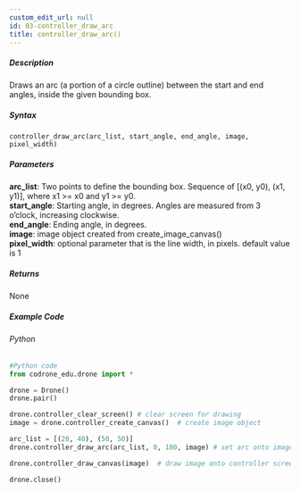```yaml
---
custom_edit_url: null
id: 03-controller_draw_arc
title: controller_draw_arc()
---
```


##### Description

Draws an arc (a portion of a circle outline) between the start and end angles, inside the given bounding box.

##### Syntax
```controller_draw_arc(arc_list, start_angle, end_angle, image, pixel_width)``` <br />

##### Parameters

**arc_list**: Two points to define the bounding box. Sequence of [(x0, y0), (x1, y1)], where x1 >= x0 and y1 >= y0. <br /> 
**start_angle**: Starting angle, in degrees. Angles are measured from 3 o’clock, increasing clockwise. <br />
**end_angle**: Ending angle, in degrees. <br /> 
**image**: image object created from create_image_canvas() <br />
**pixel_width**: optional parameter that is the line width, in pixels. default value is 1 <br />

##### Returns

None

##### Example Code
###### Python
```python
#Python code
from codrone_edu.drone import *

drone = Drone()
drone.pair()

drone.controller_clear_screen() # clear screen for drawing
image = drone.controller_create_canvas()  # create image object

arc_list = [(20, 40), (50, 50)]
drone.controller_draw_arc(arc_list, 0, 180, image) # set arc onto image object

drone.controller_draw_canvas(image)  # draw image onto controller screen

drone.close()

```